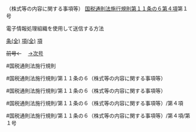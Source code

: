 （株式等の内容に関する事項等）
[国税通則法施行規則第１１条の６第４項](国税通則法施行規則＿第１１条の６第４項)第１号

電子情報処理組織を使用して送信する方法

[条(全)](国税通則法施行規則＿第１１条の６_.md)    [項(全)](国税通則法施行規則＿第１１条の６第４項_.md)    [項](国税通則法施行規則＿第１１条の６第４項.md)

~~前号←~~　  [→次号](国税通則法施行規則＿第１１条の６第４項第２号.md)

#国税通則法施行規則

#国税通則法施行規則/第１１条の６（株式等の内容に関する事項等）

#国税通則法施行規則/第１１条の６（株式等の内容に関する事項等）

#国税通則法施行規則/第１１条の６（株式等の内容に関する事項等）/第４項

#国税通則法施行規則/第１１条の６（株式等の内容に関する事項等）/第４項/第１号

